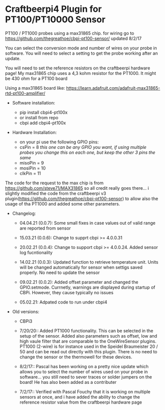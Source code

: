 # Craftbeerpi4 Plugin for PT100/PT10000 Sensor

PT100 / PT1000 probes using a max31865 chip.  for wiring go to https://github.com/thegreathoe/cbpi-pt100-sensor/ updated 8/2/17

You can select the conversion mode and number of wires on your probe in software.  You will need to select a setting to get the probe working after an update.

You will need to set the reference resistors on the craftbeerpi hardware page!  My max31865 chip uses a 4,3 kohm resistor for the PT1000. It might be 430 ohm for a PT100 board

Using a max31865 board like: https://learn.adafruit.com/adafruit-max31865-rtd-pt100-amplifier/

- Software installation:

	- pip install cbpi4-pt100x
	- or install from repo
	- cbpi add cbpi4-pt100x


- Hardware Installation:

	- on your pi use the following GPIO pins:
	- csPin = 8  *this one can be any GPIO you want, if using multiple probes you change this on each one, but keep the other 3 pins the same*
	- misoPin = 9
	- mosiPin = 10
	- clkPin = 11



The code for the request to the max chip is from https://github.com/steve71/MAX31865 so all credit really goes there... i slightly modified the code from the craftbeerpi v3 plugin(https://github.com/thegreathoe/cbpi-pt100-sensor) to allow also the usage of tha PT1000 and added some other parameters.

- Changelog:
	
	- 04.04.21 (0.0.7): Some small fixes in case values out of valid range are reported from sensor

	- 15.03.21 (0.0.6): Change to supprt cbpi >= 4.0.0.31
 
	- 20.02.21 (0.0.4): Change to support cbpi >= 4.0.0.24. Added sensor log fucntionality

	- 14.02.21 (0.0.3): Updated function to retrieve temperature unit. Units will be changed automatically for sensor when settigs saved properly. No need to update the sensor 

	- 09.02.21 (0.0.2): Added offset parameter and changed the GPIO.setmode. Currnetly, warnings are displayed during startup of CBPi. However, they cause typically no issues

	- 05.02.21: Adpated code to run under cbpi4

- Old versions:

	- CBPi3
	- 7/20/20:: Added PT1000 functionality. This can be selected in the setup of the sensor. Added also parameters such as offset, low and high vaule filter that are comparable to the OneWireSensor plugins. PT1000 (2-wire) is for instance used in the Speidel Braumeister 20 / 50 and can be read out directly with this plugin. There is no need to change the sensor or the thermowell for these devices.

	- 8/2/17:: Pascal has been working on a pretty nice update which allows you to select the number of wires used on your probe in software... you still need to sever traces or solder jumpers on the board!  He has also been added as a contributer

	- 7/2/17:: Verified with Pascal Fouchy that it is working on multiple sensors at once, and i have added the ability to change the reference resistor value from the craftbeerpi hardware page

